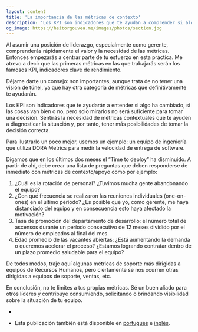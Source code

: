 ```yaml
---
layout: content
title: 'La importancia de las métricas de contexto'
description: 'Los KPI son indicadores que te ayudan a comprender si algo está mal o si las cosas van bien, pero por sí solos no son suficientes para tomar una decisión.'
og_image: https://heitorgouvea.me/images/photos/section.jpg
---
```


Al asumir una posición de liderazgo, especialmente como gerente, comprenderás rápidamente el valor y la necesidad de las métricas. Entonces empezarás a centrar parte de tu esfuerzo en esta práctica. Me atrevo a decir que las primeras métricas en las que trabajarás serán los famosos KPI, indicadores clave de rendimiento.

Déjame darte un consejo: son importantes, aunque trata de no tener una visión de túnel, ya que hay otra categoría de métricas que definitivamente te ayudarán.

Los KPI son indicadores que te ayudarán a entender si algo ha cambiado, si las cosas van bien o no, pero solo mirarlos no será suficiente para tomar una decisión. Sentirás la necesidad de métricas contextuales que te ayuden a diagnosticar la situación y, por tanto, tener más posibilidades de tomar la decisión correcta.

Para ilustrarlo un poco mejor, usemos un ejemplo: un equipo de ingeniería que utiliza DORA Metrics para medir la velocidad de entrega de software.

Digamos que en los últimos dos meses el “Time to deploy” ha disminuido. A partir de ahí, debe crear una lista de preguntas que deben responderse de inmediato con métricas de contexto/apoyo como por ejemplo:

1. ¿Cuál es la rotación de personal? ¿Tuvimos mucha gente abandonando el equipo?
2. ¿Con qué frecuencia se realizaron las reuniones individuales (one-on-ones) en el último período? ¿Es posible que yo, como gerente, me haya distanciado del equipo y en consecuencia esto haya afectado la motivación?
3. Tasa de promoción del departamento de desarrollo: el número total de ascensos durante un período consecutivo de 12 meses dividido por el número de empleados al final del mes.
4. Edad promedio de las vacantes abiertas: ¿Está aumentando la demanda o queremos acelerar el proceso? ¿Estamos logrando contratar dentro de un plazo promedio saludable para el equipo?

De todos modos, traje aquí algunas métricas de soporte más dirigidas a equipos de Recursos Humanos, pero ciertamente se nos ocurren otras dirigidas a equipos de soporte, ventas, etc.

En conclusión, no te limites a tus propias métricas. Sé un buen aliado para otros líderes y contribuye consumiendo, solicitando o brindando visibilidad sobre la situación de tu equipo.

-

* Esta publicación también está disponible en [portugués](/2023/05/30/importancia-metricas-contexto) e [inglés](/2023/05/30/context-metrics).
